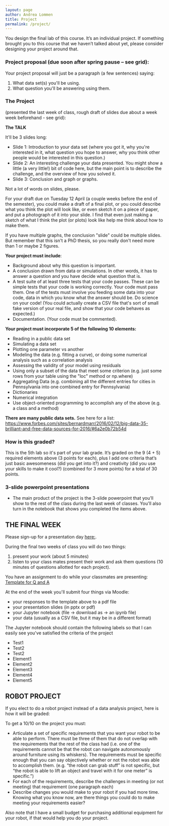 ```yaml
---
layout: page
author: Andrea Lommen
title: Project 
permalink: /project/
---
```


You design the final lab of this course.  It’s an individual project. If something brought you to this course that we haven’t talked about yet, please consider designing your project around that.

### Project proposal (due soon after spring pause – see grid):
Your project proposal will just be a paragraph (a few sentences) saying:
1) What data set(s) you'll be using.
2) What question you'll be answering using them.

### The Project 
(presented the last week of class, rough draft of slides due about a week 
week beforehand - see grid):

**The TALK**

It'll be 3 slides long:
* Slide 1: Introduction to your data set (where you got it, why you're interested in it, what question you hope to answer, why you think other people would be interested in this question.)
* Slide 2: An interesting challenge your data presented. You might show a little (a very little!) bit of code here, but the main point is to describe the challenge, and the overview of how you solved it.
* Slide 3: Conclusion and graph or graphs.

Not a lot of words on slides, please. 

For your draft due on Tuesday 12 April (a couple weeks before the end of the semester), you could make a draft of a final plot, or you could describe what you think the plot will look like, or even sketch it on a piece of paper, and put a photograph of it into your slide.
I find that even just making a sketch of what I think the plot (or plots) look like help me think about how to make them.

If you have multiple graphs, the conclusion "slide" could be multiple slides.  But remember that this isn't a PhD thesis, so you really don't need more than 1 or maybe 2 figures.


**Your project must include**:
*	Background about why this question is important.
*	A conclusion drawn from data or simulations.  In other words, it has to answer a question and you have decide what question that is.
*	A test suite of at least three tests that your code passes.  These can be simple tests that your code is working correctly.  Your code must pass them.  One of the tests must involve you feeding some data into your code, data in which you know what the answer should be. Do science on your code!  (You could actually create a CSV file that's sort of small fake version of your real file, and show that your code behaves as expected.) 
*	Documentation. (Your code must be commented).

**Your project must incorporate 5 of the following 10 elements:**
*	Reading in a public data set 
*	Simulating a data set
*	Plotting one parameter vs another 
*	Modeling the data (e.g. fitting a curve), or doing some numerical analysis such as a correlation analysis 
*	Assessing the validity of your model using residuals 
*	Using only a subset of the data that meet some criterion (e.g. just some rows from your table using the "loc" method or np.where)
*	Aggregating Data (e.g. combining all the different entries for cities in Pennsylvania into one combined entry for Pennsylvania)
*	Dictionaries
*	Numerical integration
* 	Use object-oriented programming to accomplish any of the above (e.g. a class and a method)

**There are many public data sets.**  See here for a list: https://www.forbes.com/sites/bernardmarr/2016/02/12/big-data-35-brilliant-and-free-data-sources-for-2016/#6a2e0b72b54d

### How is this graded?
This is the 5th lab so it's part of your lab grade. 
It’s graded on the 9 (4 + 5) required elements above (3 points for each), plus I add one criteria that’s just basic awesomeness (did you get into it?) and creativity (did you use your skills to make it cool?) (combined for 3 more points) for a total of 30 points.

### 3-slide powerpoint presentations
*	The main product of the project is the 3-slide powerpoint that you’ll show to the 
rest of the class during the last week of classes.   You'll also turn in the notebook
that shows you completed the items above.

## THE FINAL WEEK

Please sign-up for a presentation day [here:](
https://docs.google.com/spreadsheets/d/1fHfmumgC68f5EPQWtYbUrSy2-SnyMsVxRIW-YTa7VNw/edit#gid=0).

During the final two weeks of class you will do two things:
1) present your work (about 5 minutes)
2) listen to your class mates present their work and ask them questions (10 minutes of questions allotted for
each project).

You have an assignment to do while your classmates are presenting:
[Template for Q and A](https://docs.google.com/document/d/13B8gXVWKjKFlbleTWplkWegASVQh81IayDm8HNuUzMk/edit?usp=sharing)

At the end of the week you'll submit four things via Moodle:
* your responses to the template above to a pdf file 
* your presentation slides (in pptx or pdf)
* your Jupyter notebook (file -> download as -> an ipynb file)
* your data (usually as a CSV file, but it may be in a different format)

The Jupyter notebook should contain the following labels so that I can
easily see you've satisfied the criteria of the project
* Test1
* Test2
* Test2
* Element1
* Element2
* Element3
* Element4
* Element5





## ROBOT PROJECT
If you elect to do a robot project instead of a data analysis project, here is how it will be graded:

To get a 10/10 on the project you must:
* Articulate a set of specific requirements that you want your robot to be able to perform.  There must be three of them that do not overlap with the requirements that the rest of the class had (i.e. one of the requirements cannot be that the robot can navigate autonomously around furniture using its whiskers).  The requirements must be specific enough that you can say objectively whether or not the robot was able to accomplish them. (e.g. “the robot can grab stuff” is not specific, but “the robot is able to lift an object and travel with it for one meter” is specific.”)
* For each of the requirements, describe the challenges in meeting (or not meeting) that requirement (one paragraph each)
* Describe changes you would make to your robot if you had more time.  Knowing what you know now, are there things you could do to make meeting your requirements easier? 

Also note that I have a small budget for purchasing additional equipment for your robot, if that would help you do your project. 
